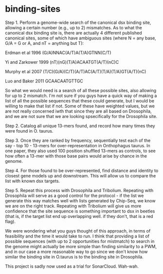 # binding-sites

Step 1. Perform a genome-wide search of the canonical dsx binding site, allowing a certain number (e.g., up to 2) mismatches. As to what the canonical dsx binding site is, there are actually 4 different published canonical sites, some of which have ambiguous sites (where N = any base, G/A = G or A, and nT = anything but T):

Erdman et al 1996
(G/A)NNAC(A/T)A(T/A)GTNN(C/T)

Yi and Zarkower 1999
(nT)(nG)(T/A)ACAATGT(A/T)(nC)C

Murphy et al 2007
(T/C)(G/A)(C/T)(A/T)AC(A/T)(T/A)(T/A)GT(A/T)(nC)

Luo and Baker 2011
GCAACAATGTTGC


So what we would need is a search of all these possible sites, also allowing for up to 2 mismatch. I'm not sure if you guys have a quick way of making a list of all the possible sequences that these could generate, but I would be willing to make that list if not. Some of these have weighted values, but we are not really concerned iwth that since they are all based on Drosophila, and we are not sure that we are looking spsecifically for the Drosophila site.

Step 2. Catalog all unique 13-mers found, and record how many times they were found in O. taurus. 

Step 3. Once they are ranked by frequency, sequentially test each of the  say - top 10 - 13-mers for over-representation in Onthophagus taurus. In one paper, they also used 100 position shuffled 13-mers as controls, to see how often a 13-mer with those base pairs would arise by chance in the genome.

Step 4. For those found to be over-represented, find distance and identity to closest gene models up and downstream. This will allow us to compare the list with known dsx targets.

Step 5. Repeat this process with Drosophila and Tribolium. Repeating with Drosophila will serve as a good control for the protocol - if the list we generate this way matches well with lists generated by Chip-Seq, we know we are on the right track. Repeating with Tribolium will give us more confidence that the site sequence is something important to dsx in beetles (that is, if the target list end up overlapping well. if they don't, that is a red flag).

We were wondering what you guys thought of this approach, in terms of feasibility and the time it would take to run. I think that providing a list of possible sequences (with up to 2 opportunities for mistmatch) to search in the genome might actually be more simple than finding similarity to a PWM, and in our case a more reasonable way to go since we don't know how similar the binding site in O.taurus is to the binding site in Drosophila.

This project is sadly now used as a trial for SonarCloud. Wah-wah.
